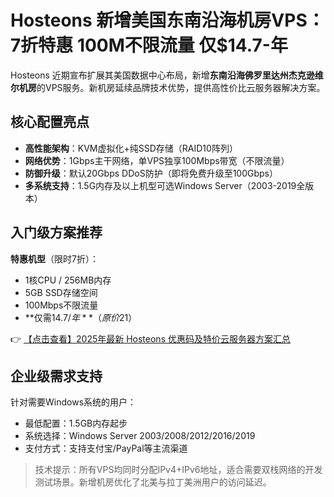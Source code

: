 # Hosteons 新增美国东南沿海机房VPS：7折特惠 100M不限流量 仅$14.7-年

Hosteons 近期宣布扩展其美国数据中心布局，新增**东南沿海佛罗里达州杰克逊维尔机房**的VPS服务。新机房延续品牌技术优势，提供高性价比云服务器解决方案。

## 核心配置亮点
- **高性能架构**：KVM虚拟化+纯SSD存储（RAID10阵列）
- **网络优势**：1Gbps主干网络，单VPS独享100Mbps带宽（不限流量）
- **防御升级**：默认20Gbps DDoS防护（即将免费升级至100Gbps）
- **多系统支持**：1.5G内存及以上机型可选Windows Server（2003-2019全版本）

## 入门级方案推荐
**特惠机型**（限时7折）：
- 1核CPU / 256MB内存
- 5GB SSD存储空间
- 100Mbps不限流量
- **仅需$14.7/年**（原价$21）

👉 [【点击查看】2025年最新 Hosteons 优惠码及特价云服务器方案汇总](https://bit.ly/hosteons)

## 企业级需求支持
针对需要Windows系统的用户：
- 最低配置：1.5GB内存起步
- 系统选择：Windows Server 2003/2008/2012/2016/2019
- 支付方式：支持支付宝/PayPal等主流渠道

> 技术提示：所有VPS均同时分配IPv4+IPv6地址，适合需要双栈网络的开发测试场景。新增机房优化了北美与拉丁美洲用户的访问延迟。